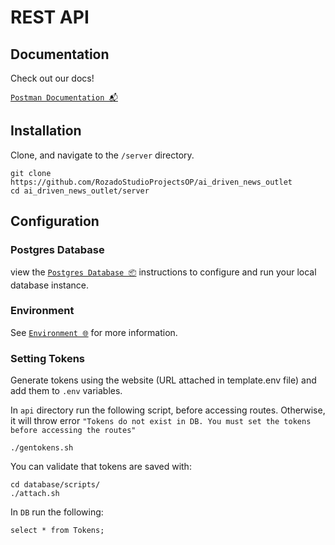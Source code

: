 # REST API

## Documentation

Check out our docs!

[`Postman Documentation 📬`](https://documenter.getpostman.com/view/18456662/2s93CUGVNW)

## Installation

Clone, and navigate to the `/server` directory.

```shell
git clone https://github.com/RozadoStudioProjectsOP/ai_driven_news_outlet
cd ai_driven_news_outlet/server
```

## Configuration

### Postgres Database

view the [`Postgres Database 📦`](../database/README.md) instructions to configure and run your local database instance.

### Environment

See [`Environment 🌐`](../README.md#environment) for more information.

### Setting Tokens

Generate tokens using the website (URL attached in template.env file) and add them to `.env` variables.

In `api` directory run the following script, before accessing routes.
Otherwise, it will throw error `"Tokens do not exist in DB. You must set the tokens before accessing the routes"`

```shell
./gentokens.sh
```

You can validate that tokens are saved with: 

```shell
cd database/scripts/
./attach.sh
```
In `DB` run the following:

```shell
select * from Tokens;
```